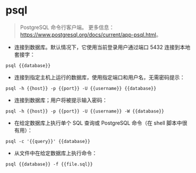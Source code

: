 # psql

> PostgreSQL 命令行客户端。
> 更多信息：<https://www.postgresql.org/docs/current/app-psql.html>。

- 连接到数据库。默认情况下，它使用当前登录用户通过端口 5432 连接到本地套接字：

`psql {{database}}`

- 连接到指定主机上运行的数据库，使用指定端口和用户名，无需密码提示：

`psql -h {{host}} -p {{port}} -U {{username}} {{database}}`

- 连接到数据库；用户将被提示输入密码：

`psql -h {{host}} -p {{port}} -U {{username}} -W {{database}}`

- 在给定数据库上执行单个 SQL 查询或 PostgreSQL 命令（在 shell 脚本中很有用）：

`psql -c '{{query}}' {{database}}`

- 从文件中在给定数据库上执行命令：

`psql {{database}} -f {{file.sql}}`